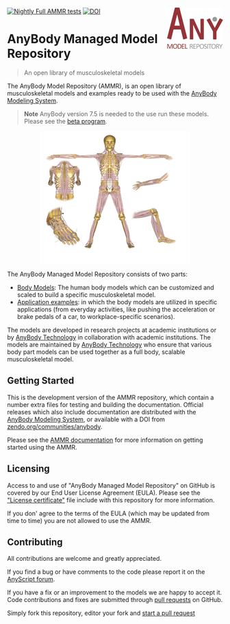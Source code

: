 [![Nightly Full AMMR tests](https://github.com/AnyBody/ammr/workflows/Nightly%20Full%20AMMR%20tests/badge.svg)](https://github.com/AnyBody/ammr/actions?query=workflow%3A%22Nightly+Full+AMMR+tests%22+branch%3Amaster) [![DOI](https://zenodo.org/badge/DOI/10.5281/zenodo.1250764.svg)](https://doi.org/10.5281/zenodo.1250764)<img src="_static/AMMR_Logo2.png" align="right" />

# AnyBody Managed Model Repository 
> An open library of musculoskeletal models

The AnyBody Model Repository (AMMR), is an open library of musculoskeletal
models and examples ready to be used with the [AnyBody Modeling
System](https://www.anybodytech.com/software/ams/).

> **Note**
> AnyBody version 7.5 is needed to the use run these models. 
> Please see the [beta program](https://forum.anyscript.org/t/become-a-beta-tester/5056/6). 

<p align="center">
  <img src = "https://github.com/AnyBody/ammr/blob/master/Docs/_static/ammr_bodyparts.png" width=350>
</p>

The AnyBody Managed Model Repository consists of two parts:

* [Body Models](https://anyscript.org/ammr-doc/body/models.html): The human body
  models which can be customized and scaled to build a specific musculoskeletal
  model.
* [Application examples](https://anyscript.org/ammr-doc/auto_examples/index.html):
  in which the body models are utilized in specific applications (from everyday
  activities, like pushing the acceleration or brake pedals of a car, to
  workplace-specific scenarios).

The models are developed in research projects at academic institutions or by
[AnyBody Technology](https://www.anybodytech.com) in collaboration with academic
institutions. The models are maintained by [AnyBody
Technology](https://www.anybodytech.com) who ensure that various body part models
can be used together as a full body, scalable musculoskeletal model.


## Getting Started

This is the development version of the AMMR repository, which contain a number
extra files for testing and building the documentation. Official releases which
also include documentation are distributed with the [AnyBody Modeling
System](https://www.anybodytech.com/software/anybodymodelingsystem/), or available with a DOI from
[zendo.org/communities/anybody](https://zenodo.org/communities/anybody/). 

Please see the [AMMR documentation](https://anyscript.org/ammr-doc/beta) for more
information on getting started using the AMMR.


## Licensing
Access to and use of "AnyBody Managed Model Repository" on GitHub is covered by our End User License Agreement (EULA). 
Please see the ["License certificate"](../LICENSE) file include with this repository for more information. 

If you don' agree to the terms of the EULA (which may be updated from time to time) you are not allowed to use the AMMR.


## Contributing

All contributions are welcome and greatly appreciated. 

If you find a bug or have comments to the code please report it on the [AnyScript
forum](https://forum.anyscript.org).

If you have a fix or an improvement to the models we are happy to accept it. Code contributions and fixes are submitted through [pull requests]() on GitHub.

Simply fork this repository, editor your fork and [start a pull
request](https://docs.github.com/en/pull-requests/collaborating-with-pull-requests/proposing-changes-to-your-work-with-pull-requests/creating-a-pull-request) 
